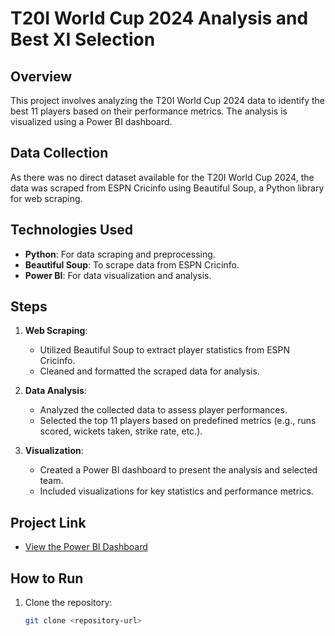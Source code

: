 # T20I World Cup 2024 Analysis and Best XI Selection

## Overview
This project involves analyzing the T20I World Cup 2024 data to identify the best 11 players based on their performance metrics. The analysis is visualized using a Power BI dashboard.

## Data Collection
As there was no direct dataset available for the T20I World Cup 2024, the data was scraped from ESPN Cricinfo using Beautiful Soup, a Python library for web scraping.

## Technologies Used
- **Python**: For data scraping and preprocessing.
- **Beautiful Soup**: To scrape data from ESPN Cricinfo.
- **Power BI**: For data visualization and analysis.

## Steps
1. **Web Scraping**: 
   - Utilized Beautiful Soup to extract player statistics from ESPN Cricinfo.
   - Cleaned and formatted the scraped data for analysis.

2. **Data Analysis**:
   - Analyzed the collected data to assess player performances.
   - Selected the top 11 players based on predefined metrics (e.g., runs scored, wickets taken, strike rate, etc.).

3. **Visualization**:
   - Created a Power BI dashboard to present the analysis and selected team.
   - Included visualizations for key statistics and performance metrics.

## Project Link
- [View the Power BI Dashboard](https://app.powerbi.com/groups/me/reports/ff0b50d9-59e8-40c7-95af-2ed7aca64680/36a4266c9d692959e735?ctid=0a0aa63d-82d0-4ba1-b909-d7986ece4c4c&experience=power-bi&bookmarkGuid=9ded4998-695d-4979-8fef-0080391a9eb6)

## How to Run
1. Clone the repository:
   ```bash
   git clone <repository-url>
